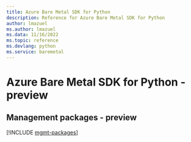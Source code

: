 ```yaml
---
title: Azure Bare Metal SDK for Python
description: Reference for Azure Bare Metal SDK for Python
author: lmazuel
ms.author: lmazuel
ms.data: 11/16/2022
ms.topic: reference
ms.devlang: python
ms.service: baremetal
---
```

# Azure Bare Metal SDK for Python - preview

## Management packages - preview
[!INCLUDE [mgmt-packages](bare-metal-mgmt-index.md)]